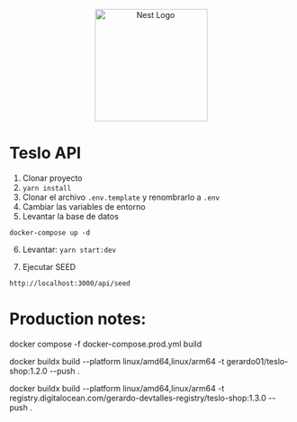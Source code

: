 <p align="center">
  <a href="http://nestjs.com/" target="blank"><img src="https://nestjs.com/img/logo-small.svg" width="200" alt="Nest Logo" /></a>
</p>


# Teslo API

1. Clonar proyecto
2. ```yarn install```
3. Clonar el archivo ```.env.template``` y renombrarlo a ```.env```
4. Cambiar las variables de entorno
5. Levantar la base de datos
```
docker-compose up -d
```

6. Levantar: ```yarn start:dev```

7. Ejecutar SEED 
```
http://localhost:3000/api/seed
```



# Production notes:


docker compose -f docker-compose.prod.yml build



docker buildx build --platform linux/amd64,linux/arm64 -t gerardo01/teslo-shop:1.2.0 --push .


docker buildx build --platform linux/amd64,linux/arm64 -t registry.digitalocean.com/gerardo-devtalles-registry/teslo-shop:1.3.0 --push .